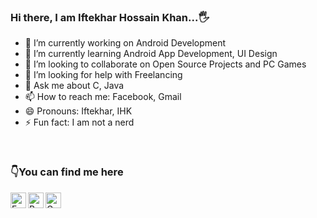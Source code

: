 ### Hi there, I am Iftekhar Hossain Khan...🖐



- 🔭 I’m currently working on Android Development
- 🌱 I’m currently learning Android App Development, UI Design
- 👯 I’m looking to collaborate on Open Source Projects and PC Games
- 🤔 I’m looking for help with Freelancing
- 💬 Ask me about C, Java
- 📫 How to reach me: Facebook, Gmail
- 😄 Pronouns: Iftekhar, IHK
- ⚡ Fun fact: I am not a nerd

<br/>

### 👇You can find me here
[<img align="left" alt="Facebook" width="25px" src="https://cdn.jsdelivr.net/npm/simple-icons@v5/icons/facebook.svg" />][facebook]
[<img align="left" alt="Behance" width="25px" src="https://cdn.jsdelivr.net/npm/simple-icons@v5/icons/behance.svg" />][behance]
[<img align="left" alt="Gmail" width="25px" src="https://cdn.jsdelivr.net/npm/simple-icons@v3/icons/gmail.svg"/>][gmail]


[facebook]: https://www.facebook.com/ihk.786
[behance]: https://www.behance.net/ihkcreations
[gmail]: mailto:iftekhar.hk786@outlook.com

